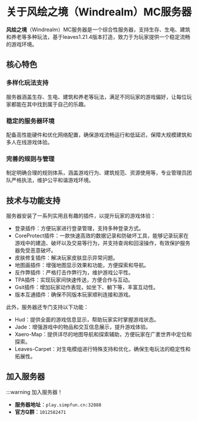 # 关于风绘之境（Windrealm）MC服务器

**风绘之境**（Windrealm）MC服务器是一个综合性服务器，支持生存、生电、建筑和养老等多种玩法，基于leaves1.21.4版本打造，致力于为玩家提供一个稳定流畅的游戏环境。

## 核心特色

### 多样化玩法支持
服务器涵盖生存、生电、建筑和养老等玩法，满足不同玩家的游戏偏好，让每位玩家都能在其中找到属于自己的乐趣。

### 稳定的服务器环境
配备高性能硬件和优化网络配置，确保游戏流畅运行和低延迟，保障大规模建筑和多人在线游戏体验。

### 完善的规则与管理
制定明确合理的规则体系，涵盖游戏行为、建筑规范、资源使用等，专业管理员团队严格执法，维护公平和谐游戏环境。

## 技术与功能支持

服务器安装了一系列实用且有趣的插件，以提升玩家的游戏体验：
- 登录插件：方便玩家进行登录管理，支持多种登录方式。
- CoreProtect插件：一款快速高效的数据记录和防破坏工具，能够记录玩家在游戏中的建造、破坏以及交易等行为，并支持查询和回滚操作，有效保护服务器免受恶意破坏。
- 皮肤修复插件：解决玩家皮肤显示异常问题。
- 地图画插件：增强地图显示效果和功能，方便探索和导航。
- 反作弊插件：严格打击作弊行为，维护游戏公平性。
- TPA插件：实现玩家间快速传送，方便合作与互动。
- Gsit插件：增加玩家动作表现，如坐下、躺下等，丰富互动性。
- 版本互通插件：确保不同版本玩家顺利连接和游戏。

此外，服务器还专门支持以下功能：
- Hud：提供全面的游戏信息显示，帮助玩家实时掌握游戏状态。
- Jade：增强游戏中的物品和交互信息展示，提升游戏体验。
- Xaero-Map：提供详尽的地图导航和探索辅助，方便玩家在广袤世界中定位和探索。
- Leaves-Carpet：对生电模组进行特殊支持和优化，确保生电玩法的稳定性和拓展性。

## 加入服务器

:::warning 加入服务器！
- **服务器地址**：`play.simpfun.cn:32888`
- **官方Q群**：`1012582471`
